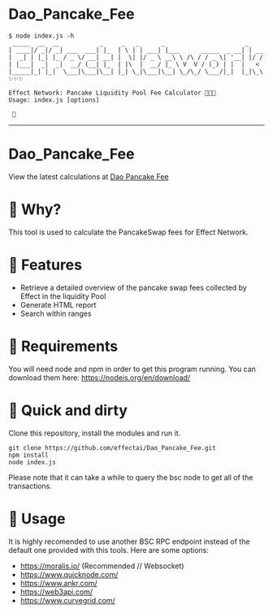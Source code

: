 # Dao_Pancake_Fee

```
$ node index.js -h
 _____  __  __           _     _   _      _                      _
| ____|/ _|/ _| ___  ___| |_  | \ | | ___| |___      _____  _ __| | __
|  _| | |_| |_ / _ \/ __| __| |  \| |/ _ \ __\ \ /\ / / _ \| '__| |/ /
| |___|  _|  _|  __/ (__| |_  | |\  |  __/ |_ \ V  V / (_) | |  |   <
|_____|_| |_|  \___|\___|\__| |_| \_|\___|\__| \_/\_/ \___/|_|  |_|\_\ ✨✨✨

Effect Network: Pancake Liquidity Pool Fee Calculator 💸💸💸
Usage: index.js [options]

 🌴
```
---

# Dao_Pancake_Fee
View the latest calculations at [Dao Pancake Fee](https://effectai.github.io/dao-pancake-fees/)
# 📓 Why?
This tool is used to calculate the PancakeSwap fees for Effect Network.

# 🌟 Features
- Retrieve a detailed overview of the pancake swap fees collected by Effect in the liquidity Pool
- Generate HTML report
- Search within ranges

# 📌 Requirements
You will need node and npm in order to get this program running. 
You can download them here: https://nodejs.org/en/download/

# 🚀 Quick and dirty
Clone this repository, install the modules and run it.
```
git clone https://github.com/effectai/Dao_Pancake_Fee.git
npm install
node index.js
```

Please note that it can take a while to query the bsc node to get all of the transactions.

# 👟 Usage
It is highly recomended to use another BSC RPC endpoint instead of the default one provided with this tools. 
Here are some options: 
- https://moralis.io/ (Recommended // Websocket)
- https://www.quicknode.com/
- https://www.ankr.com/
- https://web3api.com/
- https://www.curvegrid.com/
